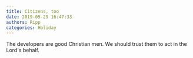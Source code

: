 ```yaml
---
title: Citizens, too
date: 2019-05-29 16:47:33
authors: Ripp
categories: Holiday
---
```


 The developers are good Christian men.  We should trust them to act in the Lord's behalf.